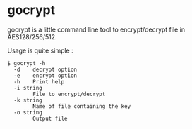 # gocrypt

gocrypt is a little command line tool to encrypt/decrypt file in AES128/256/512.

Usage is quite simple :

```
$ gocrypt -h
  -d    decrypt option
  -e    encrypt option
  -h    Print help
  -i string
        File to encrypt/decrypt
  -k string
        Name of file containing the key
  -o string
        Output file
```